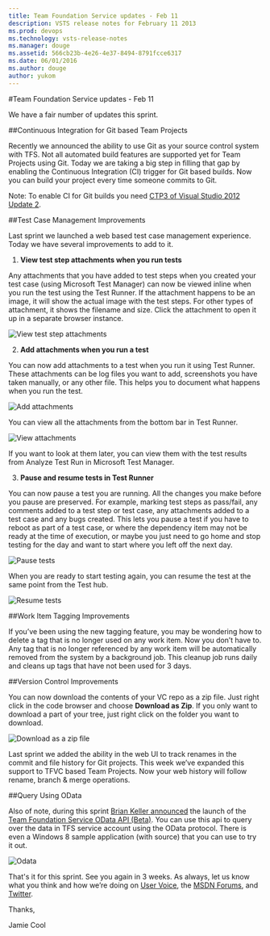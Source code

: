 ```yaml
---
title: Team Foundation Service updates - Feb 11
description: VSTS release notes for February 11 2013
ms.prod: devops
ms.technology: vsts-release-notes
ms.manager: douge
ms.assetid: 566cb23b-4e26-4e37-8494-8791fcce6317
ms.date: 06/01/2016
ms.author: douge
author: yukom
---
```


#Team Foundation Service updates - Feb 11

We have a fair number of updates this sprint.

##Continuous Integration for Git based Team Projects

Recently we announced the ability to use Git as your source control system with TFS. Not all automated build features are supported yet for Team Projects using Git. Today we are taking a big step in filling that gap by enabling the Continuous Integration (CI) trigger for Git based builds. Now you can build your project every time someone commits to Git.

Note: To enable CI for Git builds you need [CTP3 of Visual Studio 2012 Update 2](http://go.microsoft.com/fwlink/?LinkId=273878).

##Test Case Management Improvements

Last sprint we launched a web based test case management experience. Today we have several improvements to add to it.

1. **View test step attachments when you run tests**

Any attachments that you have added to test steps when you created your test case (using Microsoft Test Manager) can now be viewed inline when you run the test using the Test Runner. If the attachment happens to be an image, it will show the actual image with the test steps. For other types of attachment, it shows the filename and size. Click the attachment to open it up in a separate browser instance.

![View test step attachments](_img/2_11_01.png)

2. **Add attachments when you run a test**

You can now add attachments to a test when you run it using Test Runner. These attachments can be log files you want to add, screenshots you have taken manually, or any other file. This helps you to document what happens when you run the test.

![Add attachments](_img/2_11_02.png)

You can view all the attachments from the bottom bar in Test Runner.

![View attachments](_img/2_11_03.png)

If you want to look at them later, you can view them with the test results from Analyze Test Run in Microsoft Test Manager.

3. **Pause and resume tests in Test Runner**

You can now pause a test you are running. All the changes you make before you pause are preserved. For example, marking test steps as pass/fail, any comments added to a test step or test case, any attachments added to a test case and any bugs created. This lets you pause a test if you have to reboot as part of a test case, or where the dependency item may not be ready at the time of execution, or maybe you just need to go home and stop testing for the day and want to start where you left off the next day.

![Pause tests](_img/2_11_04.png)

When you are ready to start testing again, you can resume the test at the same point from the Test hub.

![Resume tests](_img/2_11_05.png)

##Work Item Tagging Improvements

If you’ve been using the new tagging feature, you may be wondering how to delete a tag that is no longer used on any work item. Now you don’t have to. Any tag that is no longer referenced by any work item will be automatically removed from the system by a background job. This cleanup job runs daily and cleans up tags that have not been used for 3 days.

##Version Control Improvements

You can now download the contents of your VC repo as a zip file. Just right click in the code browser and choose **Download as Zip**. If you only want to download a part of your tree, just right click on the folder you want to download.

![Download as a zip file](_img/2_11_06.png)

Last sprint we added the ability in the web UI to track renames in the commit and file history for Git projects. This week we’ve expanded this support to TFVC based Team Projects. Now your web history will follow rename, branch & merge operations.

##Query Using OData

Also of note, during this sprint [Brian Keller announced](http://blogs.msdn.com/b/briankel/archive/2013/01/24/bringing-odata-to-team-foundation-service.aspx) the launch of the [Team Foundation Service OData API (Beta)](https://tfsodata.visualstudio.com/). You can use this api to query over the data in TFS service account using the OData protocol. There is even a Windows 8 sample application (with source) that you can use to try it out.

![Odata](_img/2_11_07.png)

That's it for this sprint. See you again in 3 weeks. As always, let us know what you think and how we’re doing on [User Voice](https://visualstudio.uservoice.com/forums/330519-vso), the [MSDN Forums](http://social.msdn.microsoft.com/Forums/en-US/TFService/threads), and [Twitter](http://twitter.com/search?q=%23tfservice).

Thanks,

Jamie Cool
